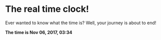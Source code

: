 # The real time clock!

Ever wanted to know what the time is? Well, your journey is about to end!

**The time is Nov 06, 2017, 03:34**